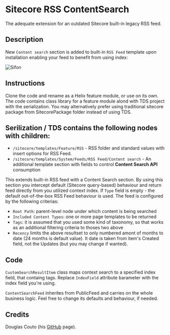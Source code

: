 # Sitecore RSS ContentSearch

The adequate extension for an outdated Sitecore built-in legacy RSS feed.
## Description
New `Content search` section is added to built-in `RSS Feed` template upon installation enabling your feed to benefit from using index:

![Sifon](https://raw.githubusercontent.com/wiki/MartinMiles/Sitecore.RSS.ContentSearch/images/ContentSearchSection.png "New Content Search section")


## Instructions

Clone the code and rename as a Helix feature module, or use on its own. The code contains class library for a feature module alond with TDS project with the serialization.
You may alternatively prefer using traditional sitecore package from SitecorePackage folder instead of using TDS.

## Serilization / TDS contains the following nodes with children:
- `/sitecore/templates/Feature/RSS` - RSS folder and standard values with insert options for RSS Feed.
- `/sitecore/templates/System/Feeds/RSS Feed/Content search` - An additional template section with fields to control **Content Search API** consumption

This extends built-in RSS feed with a Content Search section. By using this section you intercept default (Sitecore query-based) behaviour and return feed directly from you utilized context index. If `Type` field is empty - the default out-of-the-box RSS Feed behaviour is used. The feed is configured by the following criterias:
- `Root Path`: parent-level node under which content is being searched
- `Included Content Types`: one or more page templates to be returned
- `Tags`: it is assumed that you used some kind of taxonomy, so that works as an additional filtering criteria to thoses two above
- `Recency` limits the above resultset to only numbered amont of months to date (24 months is default value). It date is taken from item's Created field, not the Updates (but you may change if wanted).

## Code

`CustomSearchResultItem` class maps context search to a specified index field, that containg tags. Replace `IndexField` attribute barameter with the index field you're using.

`ContentSearchFeed` inherites from PublicFeed and carries on the whole business logic. Feel free to change its defaults and behaviour, if needed.


## Credits
Douglas Couto (his [GitHub](https://github.com/dcouto "GitHub") page).